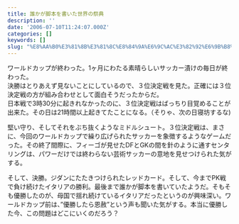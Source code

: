 ```yaml
---
title: 誰かが脚本を書いた世界の祭典
description: ''
date: '2006-07-10T11:24:07.000Z'
categories: []
keywords: []
slug: "%E8%AA%B0%E3%81%8B%E3%81%8C%E8%84%9A%E6%9C%AC%E3%82%92%E6%9B%B8%E3%81%84%E3%81%9F%E4%B8%96%E7%95%8C%E3%81%AE%E7%A5%AD%E5%85%B8"
---
```

ワールドカップが終わった。1ヶ月にわたる素晴らしいサッカー漬けの毎日が終わった。  
決勝はとりあえず見ないことにしているので、３位決定戦を見た。正確には３位決定戦の方が組み合わせとして面白そうだったからだ。  
日本戦で3時30分に起きれなかったのに、３位決定戦はばっちり目覚めることが出来た。その日は21時間以上起きてたことになる。（そりゃ、次の日寝坊するな)

堅い守り、そしてそれをぶち抜くようなミドルシュート。３位決定戦は、まさに、今回のワールドカップで繰り広げられたサッカーを象徴するようなゲームだった。その終了間際に、フィーゴが見せたDFとGKの間を針のように通すセンタリングは、パワーだけでは終わらない芸術サッカーの意地を見せつけられた気がする。

そして、決勝。ジダンにたたきつけられたレッドカード。そして、今までPK戦で負け続けたイタリアの勝利。最後まで誰かが脚本を書いていたようだ。そもそも優勝したのが、母国で揺れ続けているイタリアだったというのが興味深い。ワールドカップ前は、”優勝したら恩赦”という声も聞いた気がする。本当に優勝した今、この問題はどこにいくのだろう？